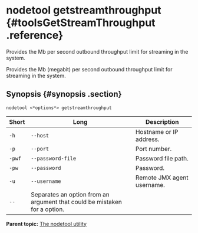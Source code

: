 # nodetool getstreamthroughput {#toolsGetStreamThroughput .reference}

Provides the Mb per second outbound throughput limit for streaming in the system.

Provides the Mb \(megabit\) per second outbound throughput limit for streaming in the system.

## Synopsis {#synopsis .section}

```language-bash
nodetool <*options*> getstreamthroughput
```

|Short|Long|Description|
|-----|----|-----------|
|`-h`|`--host`|Hostname or IP address.|
|`-p`|`--port`|Port number.|
|`-pwf`|`--password-file`|Password file path.|
|`-pw`|`--password`|Password.|
|`-u`|`--username`|Remote JMX agent username.|
|`--`|Separates an option from an argument that could be mistaken for a option.|

**Parent topic:** [The nodetool utility](../../cassandra/tools/toolsNodetool.md)

